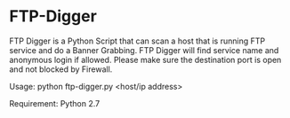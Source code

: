 # FTP-Digger

FTP Digger is a Python Script that can scan a host that is running FTP service and do a Banner Grabbing. FTP Digger will find service name and anonymous login if allowed. Please make sure the destination port is open and not blocked by Firewall.

Usage: python ftp-digger.py <host/ip address>

Requirement: Python 2.7

